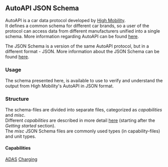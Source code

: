 ## AutoAPI JSON Schema

AutoAPI is a car data protocol developed by [High Mobility](https://www.high-mobility.com).  
It defines a common schema for different car brands, so a user of the protocol can access data from different manufacturers unified into a single schema.
More information regarding AutoAPI can be found [here](https://github.com/highmobility/auto-api).

The JSON Schema is a version of the same AutoAPI protocol, but in a different format - JSON.
More information about the JSON Schema can be found [here](https://json-schema.org).

### Usage

The schema presented here, is available to use to verify and understand the output from High Mobility's AutoAPI in JSON format.

### Structure

The schema-files are divided into separate files, categorized as _capabilities_ and _misc_.  
Different _capabilities_ are described in more detail [here](https://docs.high-mobility.com/api-references/) (starting after the _Getting started_ section).  
The _misc_ JSON Schema files are commonly used types (in capability-files) and unit types.

#### Capabilities

[ADAS](../capabilities/adas.schema.json)
[Charging](../capabilities/charging.schema.json)
